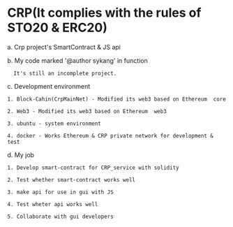 # CRP(It complies with the rules of STO20 & ERC20)
  a. Crp project's SmartContract & JS api

  b. My code marked '@author sykang' in function
  
      It's still an incomplete project.

  c. Development environment
  
    1. Block-Cahin(CrpMainNet) - Modified its web3 based on Ethereum  core
    
    2. Web3 - Modified its web3 based on Ethereum  web3
    
    3. ubuntu - system environment
    
    4. docker - Works Ethereum & CRP private network for development & test
    
  d. My job
  
    1. Develop smart-contract for CRP_service with solidity
    
    2. Test whether smart-contract works well
    
    3. make api for use in gui with JS
    
    4. Test wheter api works well
    
    5. Collaborate with gui developers
    
